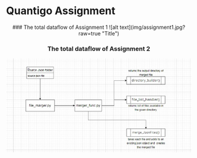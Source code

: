 # Quantigo Assignment
<div align="center">
### The total dataflow of Assignment 1
![alt text](img/assignment1.jpg?raw=true "Title")

### The total dataflow of Assignment 2
![alt text](img/ass2.jpg?raw=true "Title")

